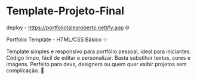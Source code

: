 # Template-Projeto-Final

deploy - https://portfoliotalesroberto.netlify.app 🌐

Portfolio Template - HTML/CSS Básico ✨  

Template simples e responsivo para portfólio pessoal, ideal para iniciantes. Código limpo, fácil de editar e personalizar. Basta substituir textos, cores e imagens. Perfeito para devs, designers ou quem quer exibir projetos sem complicação. 🚀
